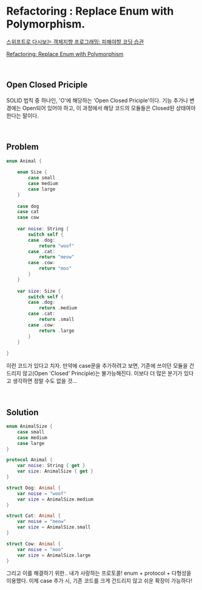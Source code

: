 # Refactoring : Replace Enum with Polymorphism.

[스위프트로 다시보는 객체지향 프로그래밍: 피해야할 코딩 습관](https://soojin.ro/blog/solid-principles-in-swift)

[Refactoring: Replace Enum with Polymorphism](https://medium.com/swift-fox/refactoring-replace-enum-with-polymorphism-c4803baeba07)

</br>



## Open Closed Priciple

SOLID 법칙 중 하나인, 'O'에 해당하는 'Open Closed Priciple'이다. 기능 추가나 변경에는 Open되어 있어야 하고, 이 과정에서 해당 코드의 모듈들은 Closed된 상태여야 한다는 말이다. 

</br>



## Problem

``` Swift
enum Animal {
    
    enum Size {
        case small
        case medium
        case large
    }
    
    case dog
    case cat
    case cow
    
    var noise: String {
        switch self {
        case .dog:
            return "woof"
        case .cat:
            return "meow"
        case .cow:
            return "moo"
        }
    }
    
    var size: Size {
        switch self {
        case .dog:
            return .medium
        case .cat:
            return .small
        case .cow:
            return .large
        }
    }
    
}
```

이런 코드가 있다고 치자. 만약에 case문을 추가하려고 보면, 기존에 쓰이던 모듈을 건드리지 않고(Open 'Closed' Principle)는 불가능해진다. 이보다 더 많은 분기가 있다고 생각하면 정말 수도 없을 것…

</br>



## Solution

``` Swift
enum AnimalSize {
    case small
    case medium
    case large
}

protocol Animal {
    var noise: String { get }
    var size: AnimalSize { get }
}

struct Dog: Animal {
    var noise = "woof"
    var size = AnimalSize.medium
}

struct Cat: Animal {
    var noise = "meow"
    var size = AnimalSize.small
}

struct Cow: Animal {
    var noise = "moo"
    var size = AnimalSize.large
}
```

그리고 이를 해결하기 위한.. 내가 사랑하는 프로토콜! enum + protocol + 다형성을 이용했다. 이제 case 추가 시, 기존 코드를 크게 건드리지 않고 쉬운 확장이 가능하다!
